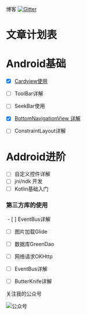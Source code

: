 博客
[![Gitter](https://badges.gitter.im/Join%20Chat.svg)](https://gitter.im/Siomt/Lobby)

# 文章计划表
# Android基础

- [x] [Cardview使用](https://github.com/Siomt/CardViewDemo)
- [ ] ToolBar详解
- [ ] SeekBar使用
- [x] [BottomNavigationView 详解](https://github.com/Siomt/BaseAndroid)
- [ ] ConstraintLayout详解


# Addroid进阶

- [ ] 自定义控件详解
- [ ] jni/ndk 开发
- [ ] Kotlin基础入门

### 第三方库的使用

 - [ ] EventBus详解
 - [ ] 图片加载Glide
 - [ ] 数据库GreenDao
 - [ ] 网络请求OKHttp
 - [ ] EventBus详解
 - [ ] ButterKnife详解





关注我的公众号

![公众号](https://github.com/Siomt/MyBlog/blob/master/img/gzh.jpg?raw=true)
